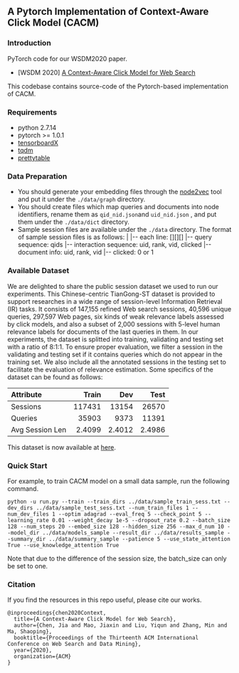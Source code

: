## A Pytorch Implementation of Context-Aware Click Model (CACM)

### Introduction

PyTorch code for our WSDM2020 paper.
  - [WSDM 2020] [A Context-Aware Click Model for Web Search](https://dl.acm.org/doi/10.1145/3336191.3371819)

This codebase contains source-code of the Pytorch-based implementation of CACM. 

### Requirements

* python 2.7.14
* pytorch >= 1.0.1
* [tensorboardX](https://pypi.python.org/pypi/tensorboardX)
* [tqdm](https://pypi.org/project/tqdm/)
* [prettytable](https://pypi.org/project/PrettyTable/)


### Data Preparation
- You should generate your embedding files through the [node2vec](https://github.com/snap-stanford/snap/tree/master/examples/node2vec) tool and put it under the ```./data/graph``` directory.
- You should create files which map queries and documents into node identifiers, rename them as ```qid_nid.json```and  ```uid_nid.json``` , and put them under the ```./data/dict``` directory.
- Sample session files are available under the ```./data``` directory. The format of sample session files is as follows:
|
|-- each line: [<query sequence>]<tab>[<previous interaction>]<tab>[<document info>]<tab><clicked>
|-- query sequence: qids 
|-- interaction sequence: uid, rank, vid, clicked
|-- document info: uid, rank, vid
|-- clicked: 0 or 1


### Available Dataset

We are delighted to share the public session dataset we used to run our experiments. This Chinese-centric TianGong-ST dataset is provided to support researches in a wide range of session-level Information Retrieval (IR) tasks. It consists of 147,155 refined Web search sessions, 40,596 unique queries, 297,597 Web pages, six kinds of weak relevance labels assessed by click models, and also a subset of 2,000 sessions with 5-level human relevance labels for documents of the last queries in them. In our experiments, the dataset is splitted into training, validating and testing set with a ratio of 8:1:1. To ensure proper evaluation, we filter a session in the validating and testing set if it contains queries which do not appear in the training set. We also include all the annotated sessions in the testing set to facilitate the evaluation of relevance estimation. Some specifics of the dataset can be found as follows:

| Attribute           |   Train |  Dev   |   Test |
| :--- | ---: | ---: | ---: |
| Sessions            |  117431 | 13154  |  26570 |
| Queries             | 35903 | 9373 | 11391 |
| Avg Session Len     |    2.4099 |  2.4012  |   2.4986 |

This dataset is now available at [here](http://www.thuir.cn/tiangong-st/).


### Quick Start

For example, to train CACM model on a small data sample, run the following command.

```
python -u run.py --train --train_dirs ../data/sample_train_sess.txt --dev_dirs ../data/sample_test_sess.txt --num_train_files 1 --num_dev_files 1 --optim adagrad --eval_freq 5 --check_point 5 --learning_rate 0.01 --weight_decay 1e-5 --dropout_rate 0.2 --batch_size 128 --num_steps 20 --embed_size 128 --hidden_size 256 --max_d_num 10 --model_dir ../data/models_sample --result_dir ../data/results_sample --summary_dir ../data/summary_sample --patience 5 --use_state_attention True --use_knowledge_attention True
```

Note that due to the difference of the session size, the batch_size can only be set to one.


### Citation

If you find the resources in this repo useful, please cite our works.

```
@inproceedings{chen2020Context,
  title={A Context-Aware Click Model for Web Search},
  author={Chen, Jia and Mao, Jiaxin and Liu, Yiqun and Zhang, Min and Ma, Shaoping},
  booktitle={Proceedings of the Thirteenth ACM International Conference on Web Search and Data Mining},
  year={2020},
  organization={ACM}
}
```
